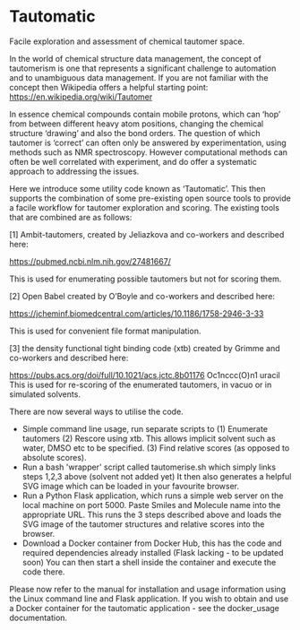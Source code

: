 # Tautomatic
Facile exploration and assessment of chemical tautomer space. 

In the world of chemical structure data management, the concept of tautomerism is one that represents a significant challenge to automation and to unambiguous data management. If you are not familiar with the concept then Wikipedia offers a helpful starting point:
https://en.wikipedia.org/wiki/Tautomer

In essence chemical compounds contain mobile protons, which can ‘hop’ from between different heavy atom positions, changing the chemical structure ‘drawing’ and also the bond orders. The question of which tautomer is ‘correct’ can often only be answered by experimentation, using methods such as NMR spectroscopy. However computational methods can often be well correlated with experiment, and do offer a systematic approach to addressing the issues. 

Here we introduce some utility code known as ‘Tautomatic’. This then supports the combination of some pre-existing open source tools  to provide a facile workflow for tautomer exploration and scoring. The existing tools that are combined are as follows: 

[1] Ambit-tautomers, created by Jeliazkova and co-workers and described here:

https://pubmed.ncbi.nlm.nih.gov/27481667/

This is used for enumerating possible tautomers but not for scoring them. 

[2] Open Babel created by O’Boyle and co-workers and described here:

https://jcheminf.biomedcentral.com/articles/10.1186/1758-2946-3-33

This is used for convenient file format manipulation.

[3] the density functional tight binding code (xtb) created by Grimme and co-workers and described here:

https://pubs.acs.org/doi/full/10.1021/acs.jctc.8b01176
Oc1nccc(O)n1 uracil
This is used for re-scoring of the enumerated tautomers, in vacuo or in simulated solvents.

There are now several ways to utilise the code.

* Simple command line usage, run separate scripts to (1) Enumerate tautomers (2) Rescore using xtb.
  This allows implicit solvent such as water, DMSO etc to be specified. (3) Find relative scores (as opposed to absolute scores).
* Run a bash 'wrapper' script called tautomerise.sh which simply links steps 1,2,3 above (solvent not added yet)
  It then also generates a helpful SVG image which can be loaded in your favourite browser.
* Run a Python Flask application, which runs a simple web server on the local machine on port 5000. Paste Smiles and Molecule name into the appropriate URL.
  This runs the 3 steps described above and loads the SVG image of the tautomer structures and relative scores into the browser.
* Download a Docker container from Docker Hub, this has the code and required dependencies already installed (Flask lacking - to be updated soon)
  You can then start a shell inside the container and execute the code there. 

Please now refer to the manual for installation and usage information using the Linux command line and Flask application.
If you wish to obtain and use a Docker container for the tautomatic application - see the docker_usage documentation. 

